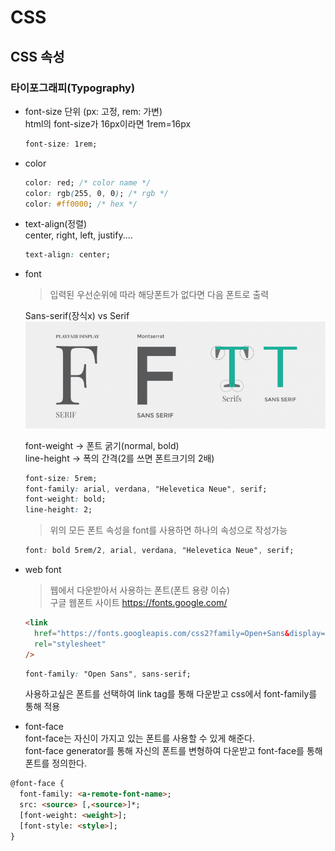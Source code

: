 # CSS

## CSS 속성

### 타이포그래피(Typography)

- font-size
  단위 (px: 고정, rem: 가변)  
  html의 font-size가 16px이라면 1rem=16px

  ```css
  font-size: 1rem;
  ```

- color

  ```css
  color: red; /* color name */
  color: rgb(255, 0, 0); /* rgb */
  color: #ff0000; /* hex */
  ```

- text-align(정렬)  
  center, right, left, justify....

  ```css
  text-align: center;
  ```

- font

  > 입력된 우선순위에 따라 해당폰트가 없다면 다음 폰트로 출력

  Sans-serif(장식x) vs Serif
  ![image6](./image/image6.png)

  font-weight → 폰트 굵기(normal, bold)  
  line-height → 폭의 간격(2를 쓰면 폰트크기의 2배)

  ```css
  font-size: 5rem;
  font-family: arial, verdana, "Helevetica Neue", serif;
  font-weight: bold;
  line-height: 2;
  ```

  > 위의 모든 폰트 속성을 font를 사용하면 하나의 속성으로 작성가능

  ```css
  font: bold 5rem/2, arial, verdana, "Helevetica Neue", serif;
  ```

- web font

  > 웹에서 다운받아서 사용하는 폰트(폰트 용량 이슈)  
  > 구글 웹폰트 사이트 https://fonts.google.com/

  ```html
  <link
    href="https://fonts.googleapis.com/css2?family=Open+Sans&display=swap"
    rel="stylesheet"
  />
  ```

  ```css
  font-family: "Open Sans", sans-serif;
  ```

  사용하고싶은 폰트를 선택하여 link tag를 통해 다운받고 css에서 font-family를 통해 적용

- font-face  
  font-face는 자신이 가지고 있는 폰트를 사용할 수 있게 해준다.  
  font-face generator를 통해 자신의 폰트를 변형하여 다운받고 font-face를 통해 폰트를 정의한다.

```html
@font-face {
  font-family: <a-remote-font-name>;
  src: <source> [,<source>]*;
  [font-weight: <weight>];
  [font-style: <style>];
}
```
